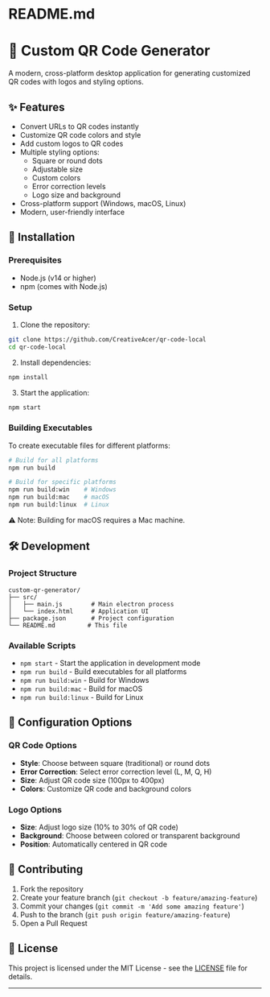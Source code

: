 # README.md
# 🎨 Custom QR Code Generator

A modern, cross-platform desktop application for generating customized QR codes with logos and styling options.

## ✨ Features

- Convert URLs to QR codes instantly
- Customize QR code colors and style
- Add custom logos to QR codes
- Multiple styling options:
  - Square or round dots
  - Adjustable size
  - Custom colors
  - Error correction levels
  - Logo size and background
- Cross-platform support (Windows, macOS, Linux)
- Modern, user-friendly interface

## 🚀 Installation

### Prerequisites
- Node.js (v14 or higher)
- npm (comes with Node.js)

### Setup
1. Clone the repository:
```bash
git clone https://github.com/CreativeAcer/qr-code-local
cd qr-code-local
```

2. Install dependencies:
```bash
npm install
```

3. Start the application:
```bash
npm start
```

### Building Executables
To create executable files for different platforms:

```bash
# Build for all platforms
npm run build

# Build for specific platforms
npm run build:win    # Windows
npm run build:mac    # macOS
npm run build:linux  # Linux
```

⚠️ Note: Building for macOS requires a Mac machine.

## 🛠️ Development

### Project Structure
```
custom-qr-generator/
├── src/
│   ├── main.js        # Main electron process
│   └── index.html     # Application UI
├── package.json       # Project configuration
└── README.md         # This file
```

### Available Scripts
- `npm start` - Start the application in development mode
- `npm run build` - Build executables for all platforms
- `npm run build:win` - Build for Windows
- `npm run build:mac` - Build for macOS
- `npm run build:linux` - Build for Linux

## 📝 Configuration Options

### QR Code Options
- **Style**: Choose between square (traditional) or round dots
- **Error Correction**: Select error correction level (L, M, Q, H)
- **Size**: Adjust QR code size (100px to 400px)
- **Colors**: Customize QR code and background colors

### Logo Options
- **Size**: Adjust logo size (10% to 30% of QR code)
- **Background**: Choose between colored or transparent background
- **Position**: Automatically centered in QR code

## 🤝 Contributing

1. Fork the repository
2. Create your feature branch (`git checkout -b feature/amazing-feature`)
3. Commit your changes (`git commit -m 'Add some amazing feature'`)
4. Push to the branch (`git push origin feature/amazing-feature`)
5. Open a Pull Request

## 📄 License

This project is licensed under the MIT License - see the [LICENSE](LICENSE) file for details.

---